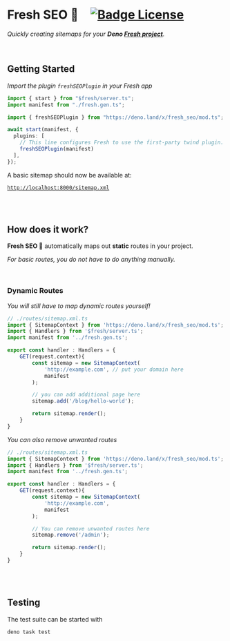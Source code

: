 
# Fresh SEO 🍋   [![Badge License]][License]

*Quickly creating sitemaps for your **Deno [Fresh project]**.*

<br>

## Getting Started

*Import the plugin `freshSEOPlugin` in your Fresh app*

```ts
import { start } from "$fresh/server.ts";
import manifest from "./fresh.gen.ts";

import { freshSEOPlugin } from "https://deno.land/x/fresh_seo/mod.ts";

await start(manifest, {
  plugins: [
    // This line configures Fresh to use the first-party twind plugin.
    freshSEOPlugin(manifest)
  ],
});

```

A basic sitemap should now be available at:
    
[`http://localhost:8000/sitemap.xml`][Localhost]
    
<br>
<br>

## How does it work?

**Fresh SEO 🍋** automatically maps out **static** routes in your project.

*For basic routes, you do not have to do anything manually.*

<br>

### Dynamic Routes

*You will still have to map dynamic routes yourself!*

```ts
// ./routes/sitemap.xml.ts
import { SitemapContext } from 'https://deno.land/x/fresh_seo/mod.ts';
import { Handlers } from '$fresh/server.ts';
import manifest from '../fresh.gen.ts';

export const handler : Handlers = {
    GET(request,context){
        const sitemap = new SitemapContext(
            'http://example.com', // put your domain here
            manifest
        );

        // you can add additional page here
        sitemap.add('/blog/hello-world');

        return sitemap.render();
    }
}
```

*You can also remove unwanted routes*

```ts
// ./routes/sitemap.xml.ts
import { SitemapContext } from 'https://deno.land/x/fresh_seo/mod.ts';
import { Handlers } from '$fresh/server.ts';
import manifest from '../fresh.gen.ts';

export const handler : Handlers = {
    GET(request,context){
        const sitemap = new SitemapContext(
            'http://example.com',
            manifest
        );

        // You can remove unwanted routes here
        sitemap.remove('/admin');

        return sitemap.render();
    }
}
```

<br>
<br>

## Testing

The test suite can be started with

```shell
deno task test
```

<br>

<!----------------------------------------------------------------------------->

[Fresh project]: https://fresh.deno.dev/
[Localhost]: http://localhost:8000/sitemap.xml

[License]: LICENSE


<!----------------------------------[ Badges ]--------------------------------->

[Badge License]: https://img.shields.io/badge/License-MIT-ac8b11.svg?style=for-the-badge&labelColor=yellow
